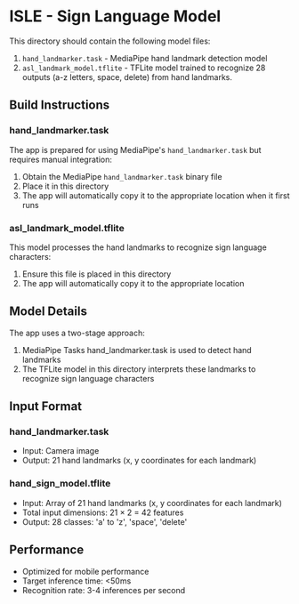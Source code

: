 # ISLE - Sign Language Model

This directory should contain the following model files:

1. `hand_landmarker.task` - MediaPipe hand landmark detection model
2. `asl_landmark_model.tflite` - TFLite model trained to recognize 28 outputs (a-z letters, space, delete) from hand landmarks.

## Build Instructions

### hand_landmarker.task

The app is prepared for using MediaPipe's `hand_landmarker.task` but requires manual integration:

1. Obtain the MediaPipe `hand_landmarker.task` binary file
2. Place it in this directory
3. The app will automatically copy it to the appropriate location when it first runs

### asl_landmark_model.tflite

This model processes the hand landmarks to recognize sign language characters:

1. Ensure this file is placed in this directory
2. The app will automatically copy it to the appropriate location

## Model Details

The app uses a two-stage approach:
1. MediaPipe Tasks hand_landmarker.task is used to detect hand landmarks
2. The TFLite model in this directory interprets these landmarks to recognize sign language characters

## Input Format

### hand_landmarker.task
- Input: Camera image
- Output: 21 hand landmarks (x, y coordinates for each landmark)

### hand_sign_model.tflite
- Input: Array of 21 hand landmarks (x, y coordinates for each landmark) 
- Total input dimensions: 21 × 2 = 42 features
- Output: 28 classes: 'a' to 'z', 'space', 'delete'

## Performance

- Optimized for mobile performance
- Target inference time: <50ms
- Recognition rate: 3-4 inferences per second
